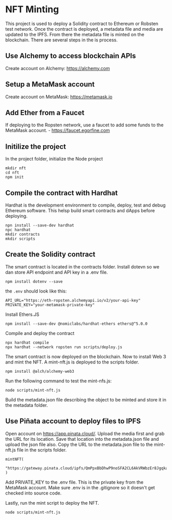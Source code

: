 # NFT Minting

This project is used to deploy a Solidity contract to Ethereum or Robsten test network.  Once the contract is deployed, a metadata file and media are updated to the IPFS.  From there the metadata file is minted on the blockchain.  There are several steps in the is process.


## Use Alchemy to access blockchain APIs

Create account on Alchemy: https://alchemy.com


## Setup a MetaMask account

Create account on MetaMask: https://metamask.io


## Add Ether from a Faucet

If deploying to the Ropsten network, use a faucet to add some funds to the MetaMask account.  - https://faucet.egorfine.com

## Initilize the project

In the project folder, initialize the Node project

```
mkdir nft
cd nft
npm init
```

## Compile the contract with Hardhat

Hardhat is the development environment to compile, deploy, test and debug Ethereum software. This helsp build smart contracts and dApps before deploying.

```
npn install --save-dev hardhat
npc hardhat
mkdir contracts
mkdir scripts
```

## Create the Solidity contract

The smart contract is located in the contracts folder.  Install dotevn so we dan store API endpoint and API key in a .env file.

```
npm install dotenv --save
```

the `.env` should look like this:

```
API_URL="https://eth-ropsten.alchemyapi.io/v2/your-api-key"
PRIVATE_KEY="your-metamask-private-key"
```

Install Ethers.JS

```
npm install --save-dev @nomiclabs/hardhat-ethers ethers@^5.0.0
```

Compile and deploy the contract

```
npx hardhat compile
npx hardhat --network ropsten run scripts/deploy.js
```

The smart contract is now deployed on the blockchain.  Now to install Web 3 and mint the NFT. A mint-nft.js is deployed to the scripts folder.

```
npm install @alch/alchemy-web3
```

Run the following command to test the mint-nfs.js:

```
node scripts/mint-nft.js
```

Build the metadata.json file describing the object to be minted and store it in the metadata folder.

## Use Piñata account to deploy files to IPFS

Open account on https://app.pinata.cloud/.  Upload the media first and grab the URL for its location.  Save that location into the metadata.json file and upload the json file also.  Copy the URL to the metadata.json file to the mint-nft.js file in the scripts folder.

```
mintNFT(
    "https://gateway.pinata.cloud/ipfs/QmPpxBbDhwP9noSFA2CL6AkVRWbzEr8JgqkaUrd3Wmf4Cy"
)
```

Add PRIVATE_KEY to the .env file.  This is the private key from the MetaMask account.  Make sure .env is in the .gitignore so it doesn't get checked into source code.

Lastly, run the mint script to deploy the NFT.

```
node scripts/mint-nft.js
```

